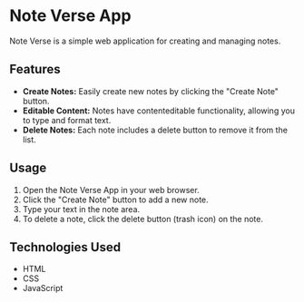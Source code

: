 # Note Verse App

Note Verse is a simple web application for creating and managing notes.

## Features

- **Create Notes:** Easily create new notes by clicking the "Create Note" button.
- **Editable Content:** Notes have contenteditable functionality, allowing you to type and format text.
- **Delete Notes:** Each note includes a delete button to remove it from the list.

## Usage

1. Open the Note Verse App in your web browser.
2. Click the "Create Note" button to add a new note.
3. Type your text in the note area.
4. To delete a note, click the delete button (trash icon) on the note.

## Technologies Used

- HTML
- CSS
- JavaScript

